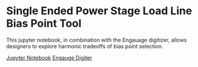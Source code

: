 # Single Ended Power Stage Load Line Bias Point Tool

This jupyter notebook, in combination with the Engauage digitizer, allows designers to explore harmonic tradeoffs of bias point selection. 

[Jupyter Notebook](https://jupyter.org/)
[Engauge Digiter](https://markummitchell.github.io/engauge-digitizer/)



